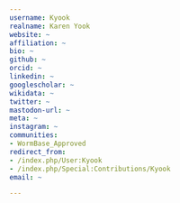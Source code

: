 ```yaml
---
username: Kyook
realname: Karen Yook
website: ~
affiliation: ~
bio: ~
github: ~
orcid: ~
linkedin: ~
googlescholar: ~
wikidata: ~
twitter: ~
mastodon-url: ~
meta: ~
instagram: ~
communities:
- WormBase_Approved
redirect_from:
- /index.php/User:Kyook
- /index.php/Special:Contributions/Kyook
email: ~

---
```


